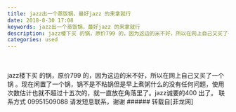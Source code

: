 ```yaml
---
title: jazz出一个蒸饭锅，最好jazz 的来拿就行
date: 2018-8-30 17:08
keywords: jazz出一个蒸饭锅，最好jazz 的来拿就行
description: jazz楼下买 的锅，原价799 的，因为这边的米不好，所以在网上自己又买了一个锅 。现在闲置了一个锅，锅不是不粘锅但是早上煮粥什么的没有任何问题，使用次数估计也就不超过十五次的，就一直放在角落里了。jazz诚要的400 出了。 联系方式 09951509088 请发短息联系，谢谢
categories: used
---
```

<td class="t_f" id="postmessage_1703776">

<br/>
<br/>
jazz楼下买 的锅，原价799 的，因为这边的米不好，所以在网上自己又买了一个锅 。现在闲置了一个锅，锅不是不粘锅但是早上煮粥什么的没有任何问题，使用次数估计也就不超过十五次的，就一直放在角落里了。jazz诚要的400 出了。 联系方式 09951509088 请发短息联系，谢谢</td>
###### 转载自[菲龙网]
